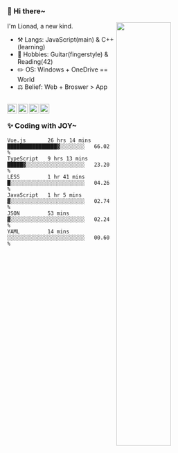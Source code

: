 ### 👋 Hi there~

[<img align="right" width="50%" src="https://github-readme-stats.vercel.app/api?username=Lionad-Morotar&show_icons=true">](https://metrics.lecoq.io/Lionad-Morotar?template=classic)

I'm Lionad, a new kind.

- ⚒️ Langs: JavaScript(main) & C++(learning)
- 🎨 Hobbies: Guitar(fingerstyle) & Reading(42)
- ✏️ OS: Windows + OneDrive == World
- ⚖️ Belief: Web + Broswer > App

<br />

<a href="https://www.lionad.art">
  <img align="left" alt="lionad-art" width="22px" src="https://cdn.jsdelivr.net/npm/simple-icons@3.1.0/icons/wordpress.svg" />
</a>
<a href="#1806234223">
  <img align="left" alt="1806234223" width="22px" src="https://cdn.jsdelivr.net/npm/simple-icons@3.1.0/icons/tencentqq.svg" />
</a>
<a href="https://www.zhihu.com/people/Lionad">
  <img align="left" alt="132yse" width="22px" src="https://cdn.jsdelivr.net/npm/simple-icons@3.1.0/icons/zhihu.svg" />
</a>
<a href="https://github.com/Lionad-Morotar">
  <img align="left" alt="yisar" width="22px" src="https://cdn.jsdelivr.net/npm/simple-icons@3.1.0/icons/github.svg" />
</a>

<br />

### ✨ Coding with JOY~

<!--START_SECTION:waka-->

```text
Vue.js       26 hrs 14 mins  ████████████████▓░░░░░░░░   66.02 %
TypeScript   9 hrs 13 mins   █████▓░░░░░░░░░░░░░░░░░░░   23.20 %
LESS         1 hr 41 mins    █░░░░░░░░░░░░░░░░░░░░░░░░   04.26 %
JavaScript   1 hr 5 mins     ▓░░░░░░░░░░░░░░░░░░░░░░░░   02.74 %
JSON         53 mins         ▓░░░░░░░░░░░░░░░░░░░░░░░░   02.24 %
YAML         14 mins         ░░░░░░░░░░░░░░░░░░░░░░░░░   00.60 %
```

<!--END_SECTION:waka-->
